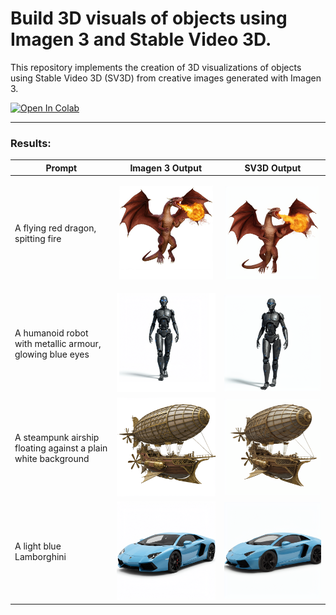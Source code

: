 # Build 3D visuals of objects using Imagen 3 and Stable Video 3D.
This repository implements the creation of 3D visualizations of objects using Stable Video 3D (SV3D) from creative images generated with Imagen 3.

<a target="_blank" href="https://colab.research.google.com/github/NSTiwari/3D-Objects-with-Imagen3-SV3D/blob/main/Create_3D_Objects_with_Imagen3_SV3D.ipynb">
  <img src="https://colab.research.google.com/assets/colab-badge.svg" alt="Open In Colab"/>
</a>

----

### Results:

| Prompt        | Imagen 3 Output       | SV3D Output         |
|--------------|----------------------|----------------------|
| A flying red dragon, spitting fire | <p align="center"><img src="assets/dragon.jpg" width="150" height="150"></p> | <p align="center"><img src="assets/dragon.gif" width="150" height="150"></p> |
| A humanoid robot with metallic armour, glowing blue eyes | ![Imagen 3 Output](assets/robot.png) | ![SV3D Output](assets/robot.gif) |
| A steampunk airship floating against a plain white background | ![Imagen 3 Output](assets/airship.png) | ![SV3D Output](assets/airship.gif) |
| A light blue Lamborghini| ![Imagen 3 Output](assets/car.png) | ![SV3D Output](assets/car.gif) |


